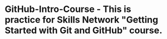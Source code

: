# GitHub-Intro-Course  - This is practice for Skills Network "Getting Started with Git and GitHub" course.
